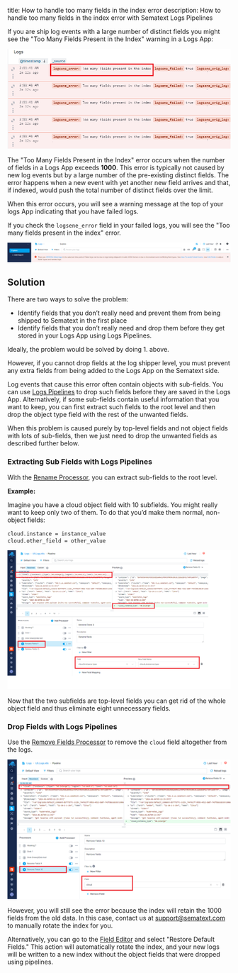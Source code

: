 title: How to handle too many fields in the index error
description: How to handle too many fields in the index error with Sematext Logs Pipelines

If you are ship log events with a large number of distinct fields you might see the "Too Many Fields Present in the Index" warning in a Logs App:

![Logsene Error](../images/logs/pipelines/logsene_error.png)

The "Too Many Fields Present in the Index" error occurs when the number of fields in a Logs App  exceeds **1000**. This error is typically not caused by new log events but by a large number of the pre-existing distinct fields. The error happens when a new event with yet another new field arrives and that, if indexed, would push the total number of distinct fields over the limit.

When this error occurs, you will see a warning message at the top of your logs App indicating that you have failed logs.

If you check the `logsene_error` field in your failed logs, you will see the "Too many fields present in the index" error.

![Failed Logs Message](../images/logs/pipelines/failed_logs_message.png)

## Solution

There are two ways to solve the problem:

- Identify fields that you don’t really need and prevent them from being shipped to Sematext in the first place
- Identify fields that you don’t really need and drop them before they get stored in your Logs App using Logs Pipelines.

Ideally, the problem would be solved by doing 1. above. 

However, if you cannot drop fields at the log shipper level, you must prevent any extra fields from being added to the Logs App on the Sematext side.

Log events that cause this error often contain objects with sub-fields. You can use [Logs Pipelines](https://sematext.com/docs/logs/pipelines/) to drop such fields before they are saved in the Logs App. Alternatively, if some sub-fields contain useful information that you want to keep, you can first extract such fields to the root level and then drop the object type field with the rest of the unwanted fields.

When this problem is caused purely by top-level fields and not object fields with lots of sub-fields, then we just need to drop the unwanted fields as described further below.

### Extracting Sub Fields with Logs Pipelines

With the [Rename Processor](https://sematext.com/docs/logs/processors-overview/), you can extract sub-fields to the root level.

**Example:**

Imagine you have a cloud object field with 10 subfields. You might really want to keep only two of them.  To do that you’d make them normal, non-object fields:

```
cloud.instance = instance_value
cloud.other_field = other_value
```
![Rename Fields Processor](../images/logs/pipelines/rename_processor.png)

Now that the two subfields are top-level fields you can get rid of the whole object field and thus eliminate eight unnecessary fields.

### Drop Fields with Logs Pipelines

Use the [Remove Fields Processor](https://sematext.com/docs/logs/processors-overview/) to remove the `cloud` field altogether from the logs.

![Remove Fields Processor](../images/logs/pipelines/remove_fields_processor.png)

However, you will still see the error because the index will retain the 1000 fields from the old data. In this case, contact us at [support@sematext.com](support@sematext.com) to manually rotate the index for you.

Alternatively, you can go to the [Field Editor](https://sematext.com/docs/logs/fields/#field-editor) and select "Restore Default Fields." This action will automatically rotate the index, and your new logs will be written to a new index without the object fields that were dropped using pipelines.
